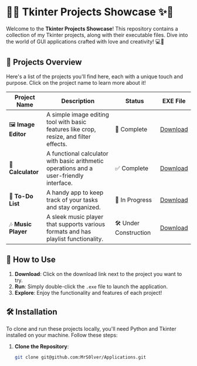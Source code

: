 # 🎨✨ Tkinter Projects Showcase ✨🎨

Welcome to the **Tkinter Projects Showcase**! This repository contains a collection of my Tkinter projects, along with their executable files. Dive into the world of GUI applications crafted with love and creativity! 💻🎉

## 🚀 Projects Overview

Here's a list of the projects you'll find here, each with a unique touch and purpose. Click on the project name to learn more about it!

| Project Name | Description | Status | EXE File |
|--------------|-------------|--------|----------|
| 🖼️ **Image Editor** | A simple image editing tool with basic features like crop, resize, and filter effects. | 🎨 Complete | [Download](link-to-exe) |
| 🧮 **Calculator** | A functional calculator with basic arithmetic operations and a user-friendly interface. | ✅ Complete | [Download](link-to-exe) |
| 📅 **To-Do List** | A handy app to keep track of your tasks and stay organized. | 🚧 In Progress | [Download](link-to-exe) |
| 🎶 **Music Player** | A sleek music player that supports various formats and has playlist functionality. | 🛠️ Under Construction | [Download](link-to-exe) |

## 📝 How to Use

1. **Download**: Click on the download link next to the project you want to try.
2. **Run**: Simply double-click the `.exe` file to launch the application.
3. **Explore**: Enjoy the functionality and features of each project!

## 🛠️ Installation

To clone and run these projects locally, you'll need Python and Tkinter installed on your machine. Follow these steps:

1. **Clone the Repository**:
   ```bash
   git clone git@github.com:MrS0lver/Applications.git
